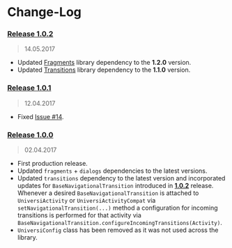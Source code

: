 Change-Log
===============

### [Release 1.0.2](https://github.com/universum-studios/android_universi/releases/tag/1.0.2) ###
> 14.05.2017

- Updated [Fragments](https://github.com/universum-studios/android_fragments) library dependency to
  the **1.2.0** version.
- Updated [Transitions](https://github.com/universum-studios/android_transitions) library dependency
  to the **1.1.0** version.

### [Release 1.0.1](https://github.com/universum-studios/android_universi/releases/tag/1.0.1) ###
> 12.04.2017

- Fixed [Issue #14](https://github.com/universum-studios/android_universi/issues/14).

### [Release 1.0.0](https://github.com/universum-studios/android_universi/releases/tag/1.0.0) ###
> 02.04.2017

- First production release.
- Updated `fragments` + `dialogs` dependencies to the latest versions.
- Updated `transitions` dependency to the latest version and incorporated updates for `BaseNavigationalTransition`
  introduced in **[1.0.2](https://github.com/universum-studios/android_transitions/releases/tag/1.0.2)**
  release. Whenever a desired `BaseNavigationalTransition` is attached to `UniversiActivity` or
  `UniversiActivityCompat` via `setNavigationalTransition(...)` method a configuration for incoming
  transitions is performed for that activity via `BaseNavigationalTransition.configureIncomingTransitions(Activity)`.
- `UniversiConfig` class has been removed as it was not used across the library.